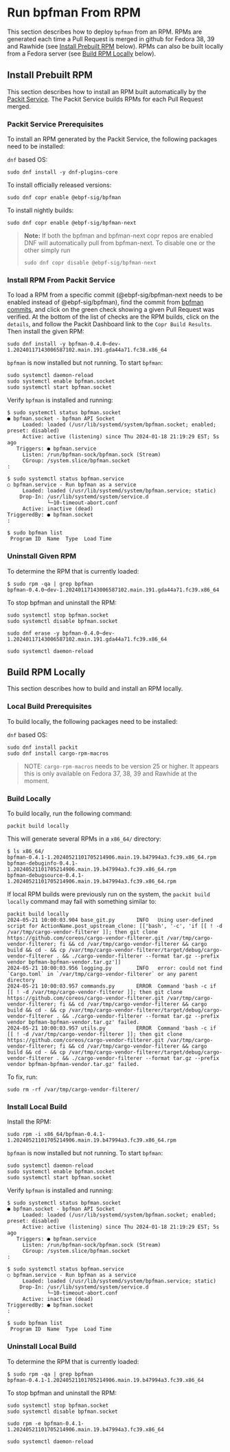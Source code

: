 # Run bpfman From RPM

This section describes how to deploy `bpfman` from an RPM.
RPMs are generated each time a Pull Request is merged in github for Fedora 38, 39 and
Rawhide (see [Install Prebuilt RPM](#install-prebuilt-rpm) below).
RPMs can also be built locally from a Fedora server
(see [Build RPM Locally](#build-rpm-locally) below).

## Install Prebuilt RPM

This section describes how to install an RPM built automatically by the
[Packit Service](https://dashboard.packit.dev/projects/github.com/bpfman/bpfman).
The Packit Service builds RPMs for each Pull Request merged.

### Packit Service Prerequisites

To install an RPM generated by the Packit Service, the following packages need
to be installed:

`dnf` based OS:

```console
sudo dnf install -y dnf-plugins-core
```

To install officially released versions:

```console
sudo dnf copr enable @ebpf-sig/bpfman
```

To install nightly builds:

```console
sudo dnf copr enable @ebpf-sig/bpfman-next
```

> **Note:** If both the bpfman and bpfman-next copr repos are enabled DNF will
> automatically pull from bpfman-next.  To disable one or the other simply run
> ```console
> sudo dnf copr disable @ebpf-sig/bpfman-next
> ```

### Install RPM From Packit Service

To load a RPM from a specific commit (@ebpf-sig/bpfman-next needs to be enabled
instead of @ebpf-sig/bpfman), find the commit from [bpfman commits](https://github.com/bpfman/bpfman/commits/main/), and click on the green check showing a given Pull Request was verified.
At the bottom of the list of checks are the RPM builds, click on the `details`,
and follow the Packit Dashboard link to the `Copr Build Results`.
Then install the given RPM:

```console
sudo dnf install -y bpfman-0.4.0~dev-1.20240117143006587102.main.191.gda44a71.fc38.x86_64
```

`bpfman` is now installed but not running.
To start `bpfman`:

```console
sudo systemctl daemon-reload
sudo systemctl enable bpfman.socket
sudo systemctl start bpfman.socket
```

Verify `bpfman` is installed and running:

```console
$ sudo systemctl status bpfman.socket
● bpfman.socket - bpfman API Socket
     Loaded: loaded (/usr/lib/systemd/system/bpfman.socket; enabled; preset: disabled)
     Active: active (listening) since Thu 2024-01-18 21:19:29 EST; 5s ago
   Triggers: ● bpfman.service
     Listen: /run/bpfman-sock/bpfman.sock (Stream)
     CGroup: /system.slice/bpfman.socket
:

$ sudo systemctl status bpfman.service
○ bpfman.service - Run bpfman as a service
     Loaded: loaded (/usr/lib/systemd/system/bpfman.service; static)
    Drop-In: /usr/lib/systemd/system/service.d
             └─10-timeout-abort.conf
     Active: inactive (dead)
TriggeredBy: ● bpfman.socket
:

$ sudo bpfman list
 Program ID  Name  Type  Load Time

```

### Uninstall Given RPM

To determine the RPM that is currently loaded:

```console
$ sudo rpm -qa | grep bpfman
bpfman-0.4.0~dev-1.20240117143006587102.main.191.gda44a71.fc39.x86_64
```

To stop bpfman and uninstall the RPM:

```console
sudo systemctl stop bpfman.socket
sudo systemctl disable bpfman.socket

sudo dnf erase -y bpfman-0.4.0~dev-1.20240117143006587102.main.191.gda44a71.fc39.x86_64

sudo systemctl daemon-reload
```

## Build RPM Locally

This section describes how to build and install an RPM locally.

### Local Build Prerequisites

To build locally, the following packages need to be installed:

`dnf` based OS:

```console
sudo dnf install packit
sudo dnf install cargo-rpm-macros
```

> NOTE: `cargo-rpm-macros` needs to be version 25 or higher.
> It appears this is only available on Fedora 37, 38, 39 and Rawhide at the moment.

### Build Locally

To build locally, run the following command:

```console
packit build locally
```

This will generate several RPMs in a `x86_64/` directory:

```console
$ ls x86_64/
bpfman-0.4.1-1.20240521101705214906.main.19.b47994a3.fc39.x86_64.rpm
bpfman-debuginfo-0.4.1-1.20240521101705214906.main.19.b47994a3.fc39.x86_64.rpm
bpfman-debugsource-0.4.1-1.20240521101705214906.main.19.b47994a3.fc39.x86_64.rpm
```

If local RPM builds were previously run on the system, the `packit build locally` command may
fail with something similar to:

```console
packit build locally
2024-05-21 10:00:03.904 base_git.py       INFO   Using user-defined script for ActionName.post_upstream_clone: [['bash', '-c', 'if [[ ! -d /var/tmp/cargo-vendor-filterer ]]; then git clone https://github.com/coreos/cargo-vendor-filterer.git /var/tmp/cargo-vendor-filterer; fi && cd /var/tmp/cargo-vendor-filterer && cargo build && cd - && cp /var/tmp/cargo-vendor-filterer/target/debug/cargo-vendor-filterer . && ./cargo-vendor-filterer --format tar.gz --prefix vendor bpfman-bpfman-vendor.tar.gz']]
2024-05-21 10:00:03.956 logging.py        INFO   error: could not find `Cargo.toml` in `/var/tmp/cargo-vendor-filterer` or any parent directory
2024-05-21 10:00:03.957 commands.py       ERROR  Command 'bash -c if [[ ! -d /var/tmp/cargo-vendor-filterer ]]; then git clone https://github.com/coreos/cargo-vendor-filterer.git /var/tmp/cargo-vendor-filterer; fi && cd /var/tmp/cargo-vendor-filterer && cargo build && cd - && cp /var/tmp/cargo-vendor-filterer/target/debug/cargo-vendor-filterer . && ./cargo-vendor-filterer --format tar.gz --prefix vendor bpfman-bpfman-vendor.tar.gz' failed.
2024-05-21 10:00:03.957 utils.py          ERROR  Command 'bash -c if [[ ! -d /var/tmp/cargo-vendor-filterer ]]; then git clone https://github.com/coreos/cargo-vendor-filterer.git /var/tmp/cargo-vendor-filterer; fi && cd /var/tmp/cargo-vendor-filterer && cargo build && cd - && cp /var/tmp/cargo-vendor-filterer/target/debug/cargo-vendor-filterer . && ./cargo-vendor-filterer --format tar.gz --prefix vendor bpfman-bpfman-vendor.tar.gz' failed.
```

To fix, run:

```console
sudo rm -rf /var/tmp/cargo-vendor-filterer/
```

### Install Local Build

Install the RPM:

```console
sudo rpm -i x86_64/bpfman-0.4.1-1.20240521101705214906.main.19.b47994a3.fc39.x86_64.rpm
```

`bpfman` is now installed but not running.
To start `bpfman`:

```console
sudo systemctl daemon-reload
sudo systemctl enable bpfman.socket
sudo systemctl start bpfman.socket
```

Verify `bpfman` is installed and running:

```console
$ sudo systemctl status bpfman.socket
● bpfman.socket - bpfman API Socket
     Loaded: loaded (/usr/lib/systemd/system/bpfman.socket; enabled; preset: disabled)
     Active: active (listening) since Thu 2024-01-18 21:19:29 EST; 5s ago
   Triggers: ● bpfman.service
     Listen: /run/bpfman-sock/bpfman.sock (Stream)
     CGroup: /system.slice/bpfman.socket
:

$ sudo systemctl status bpfman.service
○ bpfman.service - Run bpfman as a service
     Loaded: loaded (/usr/lib/systemd/system/bpfman.service; static)
    Drop-In: /usr/lib/systemd/system/service.d
             └─10-timeout-abort.conf
     Active: inactive (dead)
TriggeredBy: ● bpfman.socket
:

$ sudo bpfman list
 Program ID  Name  Type  Load Time

```

### Uninstall Local Build

To determine the RPM that is currently loaded:

```console
$ sudo rpm -qa | grep bpfman
bpfman-0.4.1-1.20240521101705214906.main.19.b47994a3.fc39.x86_64
```

To stop bpfman and uninstall the RPM:

```console
sudo systemctl stop bpfman.socket
sudo systemctl disable bpfman.socket

sudo rpm -e bpfman-0.4.1-1.20240521101705214906.main.19.b47994a3.fc39.x86_64

sudo systemctl daemon-reload
```
